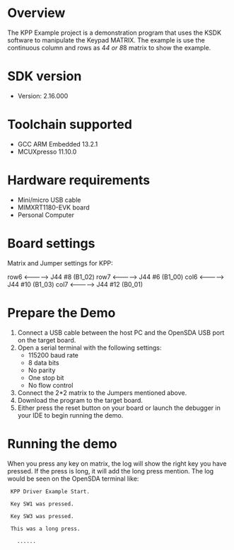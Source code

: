Overview
========
The KPP Example project is a demonstration program that uses the KSDK software to manipulate the Keypad MATRIX.
The example is use the continuous column and rows as 4*4 or 8*8 matrix to show the example.

SDK version
===========
- Version: 2.16.000

Toolchain supported
===================
- GCC ARM Embedded  13.2.1
- MCUXpresso  11.10.0

Hardware requirements
=====================
- Mini/micro USB cable
- MIMXRT1180-EVK board
- Personal Computer

Board settings
==============
Matrix and Jumper settings for KPP:

row6  <----->   J44 #8 (B1_02)
row7  <----->   J44 #6 (B1_00)
col6  <----->   J44 #10 (B1_03)
col7  <----->   J44 #12 (B0_01)

Prepare the Demo
================
1.  Connect a USB cable between the host PC and the OpenSDA USB port on the target board.
2.  Open a serial terminal with the following settings:
    - 115200 baud rate
    - 8 data bits
    - No parity
    - One stop bit
    - No flow control
3.  Connect the 2*2 matrix to the Jumpers mentioned above. 
4.  Download the program to the target board.
5.  Either press the reset button on your board or launch the debugger in your IDE to begin running the demo.

Running the demo
================

When you press any key on matrix,  the log will show the right key you have pressed.
If the press is long, it will add the long press mention.
The log would be seen on the OpenSDA terminal like:

~~~~~~~~~~~~~~~~~~~~~~~~~~~~~~~~~~~~~~~~~
 KPP Driver Example Start.
  
 Key SW1 was pressed.

 Key SW3 was pressed.

 This was a long press.

   ......

~~~~~~~~~~~~~~~~~~~~~~~~~~~~~~~~~~~~~~~~~
